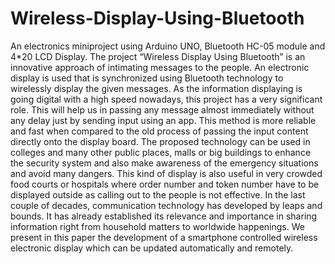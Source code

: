 # Wireless-Display-Using-Bluetooth
An electronics miniproject  using Arduino UNO, Bluetooth HC-05 module and 4*20 LCD Display.
The project “Wireless Display Using Bluetooth” is an innovative approach of intimating messages to the people. An electronic display is used that is synchronized using Bluetooth technology to wirelessly display the given messages. As the information displaying is going digital with a high speed nowadays, this project has a very significant role. This will help us in passing any message almost immediately without any delay just by sending input using an app. This method is more reliable and fast when compared to the old process of passing the input content directly onto the display board. 
The proposed technology can be used in colleges and many other public  places, malls or  big  buildings to enhance the security system and also make awareness of the emergency situations and avoid many dangers. This kind of display is also useful in very crowded food courts or hospitals where order number and token number have to be displayed outside as calling out to the people is not effective. In the last couple of decades, communication technology has developed by leaps and bounds. It has already established its relevance and importance in sharing information right from household matters to worldwide happenings. We present in this paper the development of a smartphone controlled wireless electronic display which can be updated automatically and remotely. 
